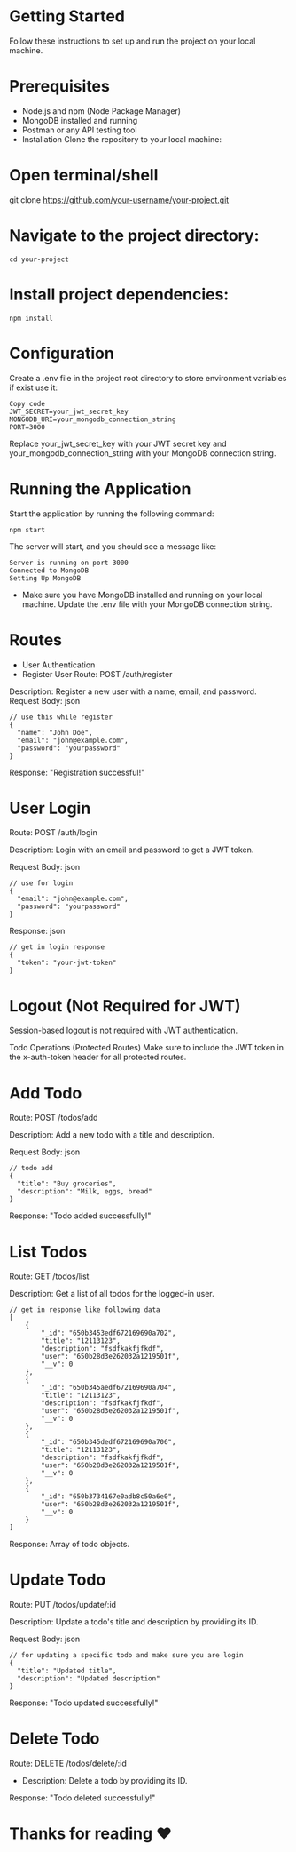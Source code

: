 # Getting Started
Follow these instructions to set up and run the project on your local machine.

# Prerequisites
- Node.js and npm (Node Package Manager)
- MongoDB installed and running
- Postman or any API testing tool
- Installation
Clone the repository to your local machine:

# Open terminal/shell

git clone https://github.com/your-username/your-project.git

# Navigate to the project directory:

`cd your-project`

# Install project dependencies:

```shell
npm install
```

# Configuration
Create a .env file in the project root directory to store environment variables if exist use it:

```shell
Copy code
JWT_SECRET=your_jwt_secret_key
MONGODB_URI=your_mongodb_connection_string
PORT=3000
```
Replace your_jwt_secret_key with your JWT secret key and your_mongodb_connection_string with your MongoDB connection string.

# Running the Application
Start the application by running the following command:

```shell
npm start
```
The server will start, and you should see a message like:

```shell
Server is running on port 3000
Connected to MongoDB
Setting Up MongoDB
```
- Make sure you have MongoDB installed and running on your local machine. Update the .env file with your MongoDB connection string.

# Routes
- User Authentication
- Register User
Route: POST /auth/register

Description: Register a new user with a name, email, and password.
Request Body:
json
```shell
// use this while register
{
  "name": "John Doe",
  "email": "john@example.com",
  "password": "yourpassword"
}

```
Response: "Registration successful!"

# User Login

Route: POST /auth/login

Description: Login with an email and password to get a JWT token.

Request Body:
json
```shell
// use for login
{
  "email": "john@example.com",
  "password": "yourpassword"
}

```
Response:
json

```shell
// get in login response
{
  "token": "your-jwt-token"
}

```
# Logout (Not Required for JWT)
Session-based logout is not required with JWT authentication.

Todo Operations (Protected Routes)
Make sure to include the JWT token in the x-auth-token header for all protected routes.

# Add Todo

Route: POST /todos/add

Description: Add a new todo with a title and description.

Request Body:
json

```shell
// todo add
{
  "title": "Buy groceries",
  "description": "Milk, eggs, bread"
}

```
Response: "Todo added successfully!"


# List Todos
Route: GET /todos/list

Description: Get a list of all todos for the logged-in user.

```shell
// get in response like following data
[
    {
        "_id": "650b3453edf672169690a702",
        "title": "12113123",
        "description": "fsdfkakfjfkdf",
        "user": "650b28d3e262032a1219501f",
        "__v": 0
    },
    {
        "_id": "650b345aedf672169690a704",
        "title": "12113123",
        "description": "fsdfkakfjfkdf",
        "user": "650b28d3e262032a1219501f",
        "__v": 0
    },
    {
        "_id": "650b345dedf672169690a706",
        "title": "12113123",
        "description": "fsdfkakfjfkdf",
        "user": "650b28d3e262032a1219501f",
        "__v": 0
    },
    {
        "_id": "650b3734167e0adb8c50a6e0",
        "user": "650b28d3e262032a1219501f",
        "__v": 0
    }
]
```

Response: Array of todo objects.


# Update Todo
Route: PUT /todos/update/:id

Description: Update a todo's title and description by providing its ID.

Request Body:
json

``` shell
// for updating a specific todo and make sure you are login
{
  "title": "Updated title",
  "description": "Updated description"
}

```
Response: "Todo updated successfully!"

# Delete Todo
Route: DELETE /todos/delete/:id

- Description: Delete a todo by providing its ID.

Response: "Todo deleted successfully!"

# Thanks for reading ❤️